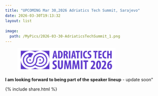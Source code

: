 ```yaml
---
title: "UPCOMING Mar 30,2026 Adriatics Tech Summit, Sarajevo"
date: 2026-03-30T19:13:32
layout: list

image:
  path: /MyPics/2026-03-30-AdriaticsTechSummit_1.png
---
```


<figure>
  <img src="/MyPics/2026-03-30-AdriaticsTechSummit_1.png" style="width:75%">
</figure>

**I am looking forward to being part of the speaker lineup** - update soon"

{% include  share.html %}
